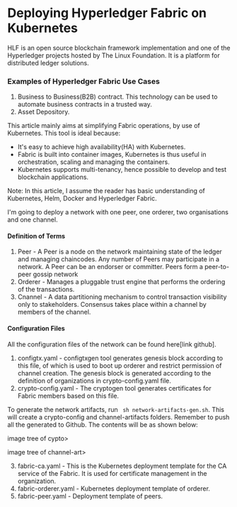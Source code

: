 # Deploying Hyperledger Fabric on Kubernetes

HLF is an open source blockchain framework implementation and one of the Hyperledger projects hosted by The Linux Foundation. It is a platform for distributed ledger solutions.

### Examples of Hyperledger Fabric Use Cases
1. Business to Business(B2B) contract. This technology can be used to automate business contracts in a trusted way.
2. Asset Depository. 


This article mainly aims at simplifying Fabric operations, by use of Kubernetes. This tool is ideal because: 

- It's easy to achieve high availability(HA) with Kubernetes.
- Fabric is built into container images, Kubernetes is thus useful in orchestration, scaling and managing the containers.
- Kubernetes supports multi-tenancy, hence possible to develop and test blockchain applications.

Note: In this article, I assume the reader has basic understanding of Kubernetes, Helm, Docker and Hyperledger Fabric.

I'm going to deploy a network with one peer, one orderer, two organisations and one channel.

#### Definition of Terms

1. Peer - A Peer is a node on the network maintaining state of the ledger and managing chaincodes. Any number of Peers may participate in a network. A Peer can be an endorser or committer. Peers form a peer-to-peer gossip network
2. Orderer - Manages a pluggable trust engine that performs the ordering of the transactions.
3. Cnannel - A data partitioning mechanism to control transaction visibility only to stakeholders. Consensus takes place within a channel by members of the channel. 

#### Configuration Files

All the configuration files of the network can be found here[link github].

1. configtx.yaml - configtxgen tool generates genesis block according to this file, of which is used to boot up orderer and restrict permission of channel creation. The genesis block is generated according to the definition of organizations in crypto-config.yaml file.
2. crypto-config.yaml - The cryptogen tool generates certificates for Fabric members based on this file.

To generate the network artifacts, run ``` sh network-artifacts-gen.sh```. This will create a crypto-config and channel-artifacts folders. Remember to push all the generated to Github. The contents will be as shown below:

image tree of cypto>

image tree of channel-art>

3. fabric-ca.yaml - This is the Kubernetes deployment template for the CA service of the Fabric. It is used for certificate management in the organization.
4. fabric-orderer.yaml - Kubernetes deployment template of orderer.
5. fabric-peer.yaml -  Deployment template of peers. 
